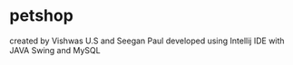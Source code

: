 # petshop

created by Vishwas U.S and Seegan Paul
developed using Intellij IDE
with JAVA Swing and MySQL

